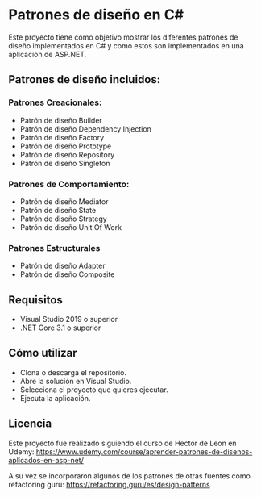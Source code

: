 # Patrones de diseño en C#
Este proyecto tiene como objetivo mostrar los diferentes patrones de diseño implementados en C# 
y como estos son implementados en una aplicacion de ASP.NET.

## Patrones de diseño incluidos:

### Patrones Creacionales:
* Patrón de diseño Builder
* Patrón de diseño Dependency Injection
* Patrón de diseño Factory
* Patrón de diseño Prototype
* Patrón de diseño Repository
* Patrón de diseño Singleton

### Patrones de Comportamiento:
* Patrón de diseño Mediator
* Patrón de diseño State
* Patrón de diseño Strategy
* Patrón de diseño Unit Of Work

### Patrones Estructurales
* Patrón de diseño Adapter
* Patrón de diseño Composite

## Requisitos
* Visual Studio 2019 o superior
* .NET Core 3.1 o superior

## Cómo utilizar
* Clona o descarga el repositorio.
* Abre la solución en Visual Studio.
* Selecciona el proyecto que quieres ejecutar.
* Ejecuta la aplicación.

## Licencia
Este proyecto fue realizado siguiendo el curso de Hector de Leon en Udemy: 
https://www.udemy.com/course/aprender-patrones-de-disenos-aplicados-en-asp-net/

A su vez se incorporaron algunos de los patrones de otras fuentes como refactoring guru:
https://refactoring.guru/es/design-patterns